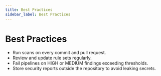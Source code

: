 ```yaml
---
title: Best Practices
sidebar_label: Best Practices
---
```


# Best Practices

- Run scans on every commit and pull request.
- Review and update rule sets regularly.
- Fail pipelines on HIGH or MEDIUM findings exceeding thresholds.
- Store security reports outside the repository to avoid leaking secrets.
